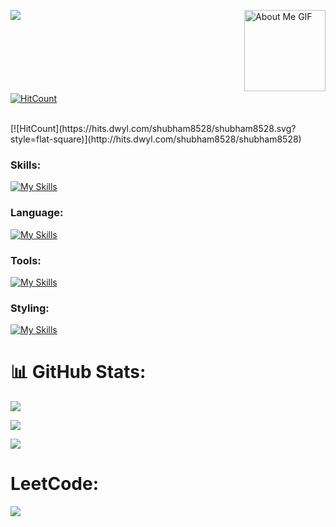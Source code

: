 <!--
** shubham8528 / shubham8528 ** is a ✨ _special_ ✨ repository because its`README.md`(this file) appears on your GitHub profile.

Here are some ideas to get you started:

- 🔭 I’m currently working on ...
- 🌱 I’m currently learning ...
- 👯 I’m looking to collaborate on ...
- 🤔 I’m looking for help with ...
- 💬 Ask me about ...
- 📫 How to reach me: ...
- 😄 Pronouns: ...
- ⚡ Fun fact: ...
-->
<p>
<img align="left" src="https://readme-typing-svg.herokuapp.com?font=Fira+Code&size=22&duration=6000&color=FFFFF&background=FFFFFF00&vCenter=true&width=500&height=50&lines=Hey+There+my+name+is+Shubham+Bisht;Fullstack+Developer;&center=true">
<img align="right" src="https://github.com/7oSkaaa/7oSkaaa/blob/main/Images/about_me.gif?raw=true" alt="About Me GIF" width="130px">
  
</p>
<br/>
<br/>
<br/>
<br/>
<br/>
<br/>
<br/>

[![HitCount](https://hits.dwyl.com/shubham8528/shubham8528.svg?style=flat-square)](http://hits.dwyl.com/shubham8528/shubham8528)


 <br/>
[![HitCount](https://hits.dwyl.com/shubham8528/shubham8528.svg?style=flat-square)](http://hits.dwyl.com/shubham8528/shubham8528)

### Skills:
[![My Skills](https://skillicons.dev/icons?i=react,redux,next,nodejs,express,html,css)](https://skillicons.dev)

### Language:
[![My Skills](https://skillicons.dev/icons?i=typescript,javascript)](https://skillicons.dev)

### Tools:
[![My Skills](https://skillicons.dev/icons?i=vscode,postman,git,bitbucket,figma)](https://skillicons.dev)

### Styling:
[![My Skills](https://skillicons.dev/icons?i=styledcomponents,css,materialui,sass,tailwind)](https://skillicons.dev)


# 📊 GitHub Stats:

![](https://github-readme-stats.vercel.app/api/top-langs/?username=shubham8528&theme=dark&hide_border=true&include_all_commits=true&count_private=false&layout=compact)


![](https://github-readme-stats.vercel.app/api?username=shubham8528&theme=dark&hide_border=true&include_all_commits=true&count_private=false)

![](https://github-readme-streak-stats.herokuapp.com/?user=shubham8528&theme=dark&hide_border=true)

                
# LeetCode:
 
![](https://leetcard.jacoblin.cool/shubham8528?site=https://leetcode.com/progress/)





          
       

